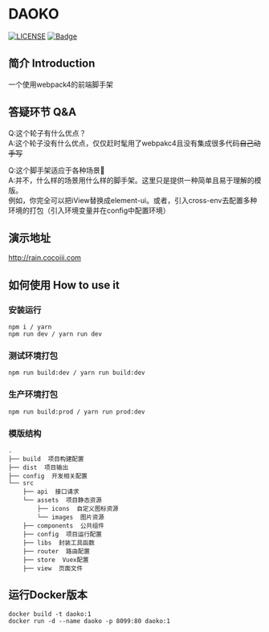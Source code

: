 # DAOKO
[![LICENSE](https://img.shields.io/badge/license-Anti%20996-blue.svg)](https://github.com/996icu/996.ICU/blob/master/LICENSE)
[![Badge](https://img.shields.io/badge/link-996.icu-red.svg)](https://996.icu/#/zh_CN)
## 简介 Introduction
一个使用webpack4的前端脚手架



## 答疑环节 Q&A

Q:这个轮子有什么优点？  
A:这个轮子没有什么优点，仅仅赶时髦用了webpakc4且没有集成很多代码~~自己动手写~~

Q:这个脚手架适应于各种场景🐴  
A:并不，什么样的场景用什么样的脚手架。这里只是提供一种简单且易于理解的模版。  
例如，你完全可以把iView替换成element-ui。或者，引入cross-env去配置多种环境的打包（引入环境变量并在config中配置环境）

## 演示地址
http://rain.cocoiii.com

## 如何使用 How to use it
### 安装运行
```bush
npm i / yarn 
npm run dev / yarn run dev
```

### 测试环境打包
```bush
npm run build:dev / yarn run build:dev
```

### 生产环境打包
```bush
npm run build:prod / yarn run prod:dev
```

### 模版结构
```shell
.
├── build  项目构建配置
├── dist  项目输出
├── config  开发相关配置
└── src
    ├── api  接口请求
    └── assets  项目静态资源
        ├── icons  自定义图标资源
        └── images  图片资源
    ├── components  公共组件
    ├── config  项目运行配置
    ├── libs  封装工具函数
    ├── router  路由配置
    ├── store  Vuex配置
    ├── view  页面文件
```

## 运行Docker版本
```bush
docker build -t daoko:1
docker run -d --name daoko -p 8099:80 daoko:1
```